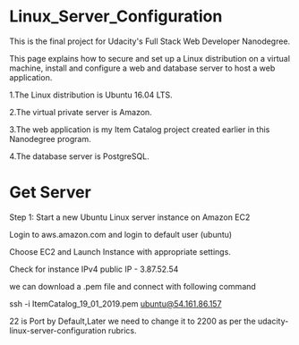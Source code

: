 # Linux_Server_Configuration
This is the final project for Udacity's Full Stack Web Developer Nanodegree.

This page explains how to secure and set up a Linux distribution on a virtual machine, install and configure a web and database server to host a web application.

1.The Linux distribution is Ubuntu 16.04 LTS.

2.The virtual private server is Amazon.

3.The web application is my Item Catalog project created earlier in this Nanodegree program.

4.The database server is PostgreSQL.

# Get Server
Step 1: Start a new Ubuntu Linux server instance on Amazon EC2
   
   Login to aws.amazon.com and login to default user (ubuntu)
   
   Choose EC2 and Launch Instance with appropriate settings.
   
   Check for instance IPv4 public IP - 3.87.52.54

   we can download a .pem file and connect with following command
   
   ssh -i ItemCatalog_19_01_2019.pem ubuntu@54.161.86.157
   
   22 is Port by Default,Later we need to change it to 2200 as per the udacity-linux-server-configuration rubrics.
